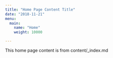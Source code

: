 ```yaml
---
title: "Home Page Content Title"
date: "2018-11-21"
menu:
  main:
    name: "Home"
    weight: 10000

---
```


This home page content is from content/_index.md

